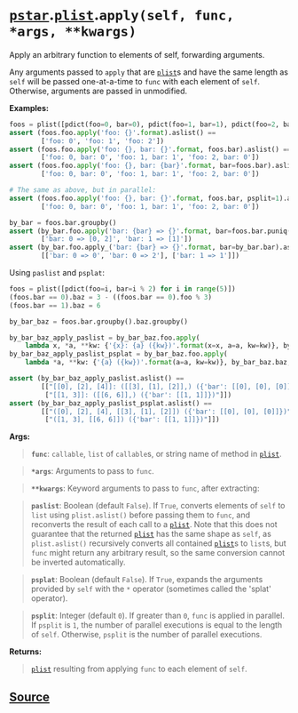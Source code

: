 # [`pstar`](./pstar.md).[`plist`](./pstar_plist.md).`apply(self, func, *args, **kwargs)`

Apply an arbitrary function to elements of self, forwarding arguments.

Any arguments passed to `apply` that are [`plist`](./pstar_plist.md)s and have the same
length as `self` will be passed one-at-a-time to `func` with each
element of `self`. Otherwise, arguments are passed in unmodified.

**Examples:**
```python
foos = plist([pdict(foo=0, bar=0), pdict(foo=1, bar=1), pdict(foo=2, bar=0)])
assert (foos.foo.apply('foo: {}'.format).aslist() ==
        ['foo: 0', 'foo: 1', 'foo: 2'])
assert (foos.foo.apply('foo: {}, bar: {}'.format, foos.bar).aslist() ==
        ['foo: 0, bar: 0', 'foo: 1, bar: 1', 'foo: 2, bar: 0'])
assert (foos.foo.apply('foo: {}, bar: {bar}'.format, bar=foos.bar).aslist() ==
        ['foo: 0, bar: 0', 'foo: 1, bar: 1', 'foo: 2, bar: 0'])

# The same as above, but in parallel:
assert (foos.foo.apply('foo: {}, bar: {}'.format, foos.bar, psplit=1).aslist() ==
        ['foo: 0, bar: 0', 'foo: 1, bar: 1', 'foo: 2, bar: 0'])

by_bar = foos.bar.groupby()
assert (by_bar.foo.apply('bar: {bar} => {}'.format, bar=foos.bar.puniq()).aslist() ==
        ['bar: 0 => [0, 2]', 'bar: 1 => [1]'])
assert (by_bar.foo.apply_('bar: {bar} => {}'.format, bar=by_bar.bar).aslist() ==
        [['bar: 0 => 0', 'bar: 0 => 2'], ['bar: 1 => 1']])
```

Using `paslist` and `psplat`:
```python
foos = plist([pdict(foo=i, bar=i % 2) for i in range(5)])
(foos.bar == 0).baz = 3 - ((foos.bar == 0).foo % 3)
(foos.bar == 1).baz = 6

by_bar_baz = foos.bar.groupby().baz.groupby()

by_bar_baz_apply_paslist = by_bar_baz.foo.apply(
    lambda x, *a, **kw: {'{x}: {a} ({kw})'.format(x=x, a=a, kw=kw)}, by_bar_baz.baz, bar=by_bar_baz.bar, paslist=True)
by_bar_baz_apply_paslist_psplat = by_bar_baz.foo.apply(
    lambda *a, **kw: {'{a} ({kw})'.format(a=a, kw=kw)}, by_bar_baz.baz, bar=by_bar_baz.bar, paslist=True, psplat=True)

assert (by_bar_baz_apply_paslist.aslist() ==
        [["[[0], [2], [4]]: ([[3], [1], [2]],) ({'bar': [[0], [0], [0]]})"],
         ["[[1, 3]]: ([[6, 6]],) ({'bar': [[1, 1]]})"]])
assert (by_bar_baz_apply_paslist_psplat.aslist() ==
        [["([0], [2], [4], [[3], [1], [2]]) ({'bar': [[0], [0], [0]]})"],
         ["([1, 3], [[6, 6]]) ({'bar': [[1, 1]]})"]])
```

**Args:**

>    **`func`**: `callable`, `list` of `callable`s, or string name of method in [`plist`](./pstar_plist.md).

>    **`*args`**: Arguments to pass to `func`.

>    **`**kwargs`**: Keyword arguments to pass to `func`, after extracting:

>    **`paslist`**: Boolean (default `False`). If `True`, converts
>             elements of `self` to `list` using `plist.aslist()`
>             before passing them to `func`, and reconverts the
>             result of each call to a [`plist`](./pstar_plist.md). Note that this does
>             not guarantee that the returned [`plist`](./pstar_plist.md) has the same
>             shape as `self`, as `plist.aslist()` recursively
>             converts all contained [`plist`](./pstar_plist.md)s to `list`s, but `func`
>             might return any arbitrary result, so the same
>             conversion cannot be inverted automatically.

>    **`psplat`**: Boolean (default `False`). If `True`, expands the
>            arguments provided by `self` with the `*` operator
>            (sometimes called the 'splat' operator).

>    **`psplit`**: Integer (default `0`). If greater than `0`, `func` is
>            applied in parallel. If `psplit` is `1`, the number of
>            parallel executions is equal to the length of `self`.
>            Otherwise, `psplit` is the number of parallel executions.

**Returns:**

>    [`plist`](./pstar_plist.md) resulting from applying `func` to each element of `self`.



## [Source](../pstar/pstar.py#L4036-L4157)